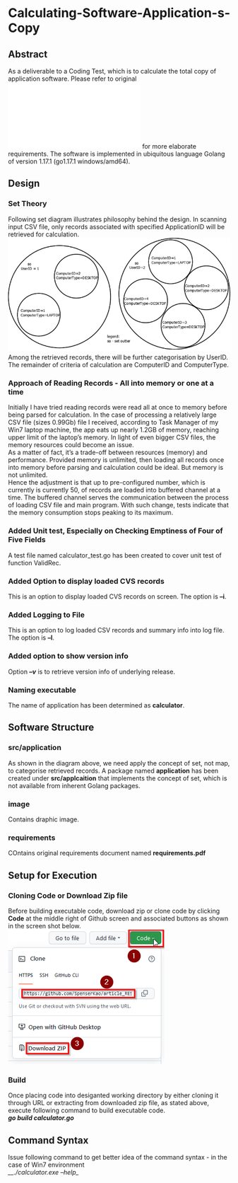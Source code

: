 # Calculating-Software-Application-s-Copy
## Abstract
As a deliverable to a Coding Test, which is to calculate the total copy of application software. Please refer to original ![requirements](requirements/requirements.pdf "requirements")  for more elaborate requirements. The software is implemented in ubiquitous language Golang of version 1.17.1 (go1.17.1 windows/amd64).

## Design
### Set Theory
Following set diagram illustrates philosophy behind the design. In scanning input CSV file, only records associated with specified ApplicationID will be retrieved for calculation.
![Set](image/set.png "Set") 
Among the retrieved records, there will be further categorisation by UserID. The remainder of criteria of calculation are ComputerID and ComputerType.

### Approach of Reading Records - All into memory or one at a time
Initially I have tried reading records were read all at once to memory before being parsed for calculation. In the case of processing a relatively large CSV file (sizes 0.99Gb) file I received, according to Task Manager of my Win7 laptop machine, the app eats up nearly 1.2GB of memory, reaching upper limit of the laptop’s memory. In light of even bigger CSV files, the memory resources could become an issue. <br/>
As a matter of fact, it’s a trade-off between resources (memory) and performance. Provided memory is unlimited, then loading all records once into memory before parsing and calculation could be ideal. But memory is not unlimited. <br/>
Hence the adjustment is that up to pre-configured number, which is currently is currently 50, of records are loaded into buffered channel at a time. The buffered channel serves the communication between the process of loading CSV file and main program. With such change, tests indicate that the memory consumption stops peaking to its maximum.

### Added Unit test, Especially on Checking Emptiness of Four of Five Fields
A test file named calculator_test.go has been created to cover unit test of function ValidRec.

### Added Option to display loaded CVS records
This is an option to display loaded CVS records on screen. The option is __–i__.

### Added Logging to File
This is an option to log loaded CSV records and summary info into log file. The option is **–l**.

### Added option to show version info
Option *__–v__* is to retrieve version info of underlying release.

### Naming executable
The name of application has been determined as __calculator__.

## Software Structure
### src/application
As shown in the diagram above, we need apply the concept of set, not map, to categorise retrieved records. A package named __application__ has been created under __src/applcaition__ that implements the concept of set, which is not available from inherent Golang packages.

### image
Contains draphic image.

### requirements
COntains original requirements document named __requirements.pdf__

## Setup for Execution
### Cloning Code or Download Zip file
Before building executable code, download zip or clone code by clicking __Code__ at the middle right of Github screen and associated buttons as shown in the screen shot below. <br/>
![CloneCodeOrDownloadZip](image/CloneCodeOrDownloadZip.png "CloneCodeOrDownloadZip") 

### Build
Once placing code into desiganted working directory by either cloning it through URL or extracting from downloaded zip file, as stated above, execute following command to build executable code.<br/>
*__go build calculator.go__*

## Command Syntax
Issue following command to get better idea of the command syntax - in the case of Win7 environment<br/>
*__./calculator.exe –help_*
